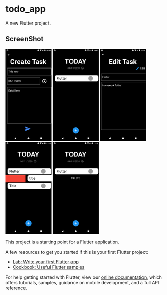 # todo_app

A new Flutter project.

## ScreenShot

<img src="screenshot/ss.png" width="144" height="288">
<img src="screenshot/ss2.png" width="144" height="288">
<img src="screenshot/ss3.png" width="144" height="288">
<img src="screenshot/ss4.png" width="144" height="288">
<img src="screenshot/ss5.png" width="144" height="288">

This project is a starting point for a Flutter application.

A few resources to get you started if this is your first Flutter project:

- [Lab: Write your first Flutter app](https://flutter.dev/docs/get-started/codelab)
- [Cookbook: Useful Flutter samples](https://flutter.dev/docs/cookbook)

For help getting started with Flutter, view our
[online documentation](https://flutter.dev/docs), which offers tutorials,
samples, guidance on mobile development, and a full API reference.
